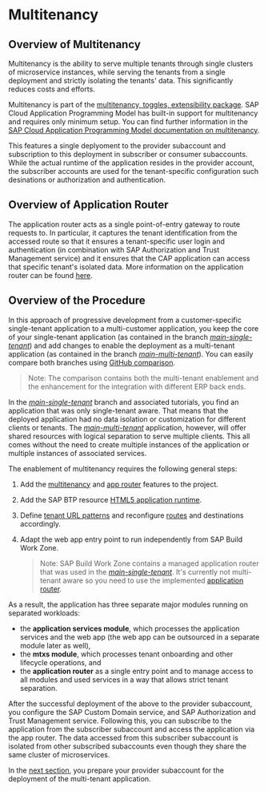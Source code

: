 # Multitenancy

## Overview of Multitenancy

Multitenancy is the ability to serve multiple tenants through single clusters of microservice instances, while serving the tenants from a single deployment and strictly isolating the tenants' data. This significantly reduces costs and efforts.

Multitenancy is part of the [multitenancy, toggles, extensibility package](https://cap.cloud.sap/docs/guides/multitenancy/mtxs). SAP Cloud Application Programming Model has built-in support for multitenancy and requires only minimum setup. You can find further information in the [SAP Cloud Application Programming Model documentation on multitenancy](https://cap.cloud.sap/docs/guides/multitenancy).

This features a single deplyoment to the provider subaccount and subscription to this deployment in subscriber or consumer subaccounts. While the actual runtime of the application resides in the provider account, the subscriber accounts are used for the tenant-specific configuration such desinations or authorization and authentication.

## Overview of Application Router

The application router acts as a single point-of-entry gateway to route requests to. In particular, it captures the tenant identification from the accessed route so that it ensures a tenant-specific user login and authentication (in combination with SAP Authorization and Trust Management service) and it ensures that the CAP application can access that specific tenant's isolated data. More information on the application router can be found [here](https://help.sap.com/docs/btp/sap-business-technology-platform/application-router).

## Overview of the Procedure
In this approach of progressive development from a customer-specific single-tenant application to a multi-customer application, you keep the core of your single-tenant application (as contained in the branch [*main-single-tenant*](../../../tree/main-single-tenant)) and add changes to enable the deployment as a multi-tenant application (as contained in the branch [*main-multi-tenant*](../../../tree/main-multi-tenant)). You can easily compare both branches using [GitHub comparison](https://github.tools.sap/erp4sme/partner-reference-application/compare/main-single-tenant..main-multi-tenant).  

> Note: The comparison contains both the multi-tenant enablement and the enhancement for the integration with different ERP back ends.

In the [*main-single-tenant*](../../../tree/main-single-tenant) branch and associated tutorials, you find an application that was only single-tenant aware. That means that the deployed application had no data isolation or customization for different clients or tenants. The [*main-multi-tenant*](../../../tree/main-multi-tenant) application, however, will offer shared resources with logical separation to serve multiple clients. This all comes without the need to create multiple instances of the application or multiple instances of associated services.  

The enablement of multitenancy requires the following general steps:
1. Add the [multitenancy](https://cap.cloud.sap/docs/guides/multitenancy/) and [app router](https://help.sap.com/docs/btp/sap-business-technology-platform/application-router) features to the project.
2. Add the SAP BTP resource [HTML5 application runtime](https://help.sap.com/docs/btp/sap-business-technology-platform/consuming-content).
3. Define [tenant URL patterns](https://help.sap.com/docs/btp/sap-business-technology-platform/app-router-multitenancy) and reconfigure [routes](https://help.sap.com/docs/btp/sap-business-technology-platform/routing-configuration-file) and destinations accordingly.
4. Adapt the web app entry point to run independently from SAP Build Work Zone.

   > Note: SAP Build Work Zone contains a managed application router that was used in the [*main-single-tenant*](../../../tree/main-single-tenant). It's currently not multi-tenant aware so you need to use the implemented [application router](https://help.sap.com/docs/btp/sap-business-technology-platform/application-router).

As a result, the application has three separate major modules running on separated workloads:
- the **application services module**, which processes the application services and the web app (the web app can be outsourced in a separate module later as well),
- the **mtxs module**, which processes tenant onboarding and other lifecycle operations, and
- the **application router** as a single entry point and to manage access to all modules and used services in a way that allows strict tenant separation.

After the successful deployment of the above to the provider subaccount, you configure the SAP Custom Domain service, and 
SAP Authorization and Trust Management service. Following this, you can subscribe to the application from the subscriber subaccount and access the application via the app router. The data accessed from this subscriber subaccount is isolated from other subscribed subaccounts even though they share the same cluster of microservices.  

In the [next section](./22-Multi-Tenancy-Prepare-Deployment.md), you prepare your provider subaccount for the deployment of the multi-tenant application. 


